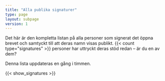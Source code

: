 ```yaml
---
title: "Alla publika signaturer"
type: page
layout: subpage
version: 1
---
```


Det här är den kompletta listan på alla personer som signerat det öppna brevet
och samtyckt till att deras namn visas publikt. {{< count type="signatures" >}}
personer har uttryckt deras stöd redan – är du en av dem?

Denna lista uppdateras en gång i timmen.

{{< show_signatures >}}
